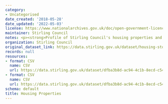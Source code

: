 ```yaml
---
category:
- Uncategorised
date_created: '2018-05-28'
date_updated: '2022-05-03'
license: https://www.nationalarchives.gov.uk/doc/open-government-licence/version/3/
maintainer: Stirling Council
notes: <p><strong>Profile of Stirling Council's housing properties and yearly allocations.</strong></p>
organization: Stirling Council
original_dataset_link: https://data.stirling.gov.uk/dataset/housing-stock-profiles
records: null
resources:
- format: CSV
  name: CSV
  url: https://data.stirling.gov.uk/dataset/dfba3b8d-ac94-4c1b-8ecd-c5486cfe437b/resource/c6cdebeb-308e-404e-9466-f28f52e0401b/download/20181001-housing-stock-as-at-june-2018.csv
- format: CSV
  name: CSV
  url: https://data.stirling.gov.uk/dataset/dfba3b8d-ac94-4c1b-8ecd-c5486cfe437b/resource/dbc5834e-7eea-4ae3-af2a-6ff1c9e4afae/download/20181001-housing-relets-for-year-ending-31.02.2018.csv
schema: default
title: Housing Properties
---
```

